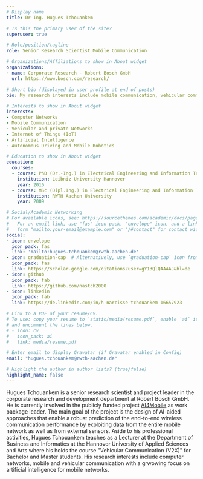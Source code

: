 ```yaml
---
# Display name
title: Dr-Ing. Hugues Tchouankem

# Is this the primary user of the site?
superuser: true

# Role/position/tagline
role: Senior Research Scientist Mobile Communication

# Organizations/Affiliations to show in About widget
organizations:
- name: Corporate Research - Robert Bosch GmbH
  url: https://www.bosch.com/research/

# Short bio (displayed in user profile at end of posts)
bio: My research interests include mobile communication, vehicular communication (V2X, C-V2X) and IoT

# Interests to show in About widget
interests:
- Computer Networks
- Mobile Communication
- Vehicular and private Networks
- Internet of Things (IoT)
- Artificial Intelligence
- Autonomous Driving and Mobile Robotics

# Education to show in About widget
education:
  courses:
  - course: PhD (Dr.-Ing.) in Electrical Engineering and Information Technology
    institution: Leibniz University Hannover
    year: 2016
  - course: MSc (Dipl.Ing.) in Electrical Engineering and Information Technology
    institution: RWTH Aachen University
    year: 2009

# Social/Academic Networking
# For available icons, see: https://sourcethemes.com/academic/docs/page-builder/#icons
#   For an email link, use "fas" icon pack, "envelope" icon, and a link in the
#   form "mailto:your-email@example.com" or "/#contact" for contact widget.
social:
- icon: envelope
  icon_pack: fas
  link: 'mailto:hugues.tchouankem@rwth-aachen.de'
- icon: graduation-cap  # Alternatively, use `graduation-cap` icon from `ai` icon pack
  icon_pack: fas
  link: https://scholar.google.com/citations?user=gY13QlQAAAAJ&hl=de
- icon: github
  icon_pack: fab
  link: https://github.com/nastch2000
- icon: linkedin
  icon_pack: fab
  link: https://de.linkedin.com/in/h-narcisse-tchouankem-16657923

# Link to a PDF of your resume/CV.
# To use: copy your resume to `static/media/resume.pdf`, enable `ai` icons in `params.toml`, 
# and uncomment the lines below.
# - icon: cv
#   icon_pack: ai
#   link: media/resume.pdf

# Enter email to display Gravatar (if Gravatar enabled in Config)
email: "hugues.tchouankem@rwth-aachen.de"

# Highlight the author in author lists? (true/false)
highlight_name: false
---
```


Hugues Tchouankem is a senior research scientist and project leader in the corporate research and development department at Robert Bosch GmbH. He is currently involved in the publicly funded project [AI4Mobile](https://www.ai4mobile.org/en/) as work package leader. The main goal of the project is the design of AI-aided approaches that enable a robust prediction of the end-to-end wireless communication performance by exploiting data from the entire mobile network as well as from external sensors. Aside to his professional activities, Hugues Tchouankem teaches as a Lecturer at the Department of Business and Informatics at the Hannover University of Applied Sciences and Arts where his holds the course "Vehicular Communication (V2X)" for Bachelor and Master students. His research interests include computer networks, mobile and vehicular communication with a grwowing focus on artificial intelligence for mobile networks.

